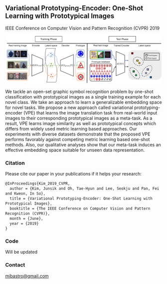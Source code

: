 
## Variational Prototyping-Encoder: One-Shot Learning with Prototypical Images

IEEE Conference on Computer Vision and Pattern Recognition (CVPR) 2019

<img src="./teaser/concept_train_and_test.png" width="1000">

We tackle an open-set graphic symbol recognition problem by one-shot classification with prototypical images as a single training example for each novel class. We take an approach to learn a generalizable embedding space for novel tasks. We propose a new approach called variational prototyping-encoder (VPE) that learns the image translation task from real-world input images to their corresponding prototypical images as a meta-task. As a result, VPE learns image similarity as well as prototypical concepts which differs from widely used metric learning based approaches. Our experiments with diverse datasets demonstrate that the proposed VPE performs favorably against competing metric learning based one-shot methods. Also, our qualitative analyses show that our meta-task induces an effective embedding space suitable for unseen data representation.



### Citation
Please cite our paper in your publications if it helps your research:
    
    @InProceedings{Kim_2019_CVPR,
      author = {Kim, Junsik and Oh, Tae-Hyun and Lee, Seokju and Pan, Fei and Kweon, In So},
      title = {Variational Prototyping-Encoder: One-Shot Learning with Prototypical Images},
      booktitle = {The IEEE Conference on Computer Vision and Pattern Recognition (CVPR)},
      month = {June},
      year = {2019}
    }


### Code
 
Will be updated

### Contact
mibastro@gmail.com
